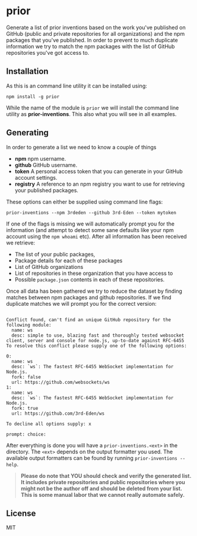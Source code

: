 # prior

Generate a list of prior inventions based on the work you've published on GitHub
(public and private repositories for all organizations) and the npm packages
that you've published. In order to prevent to much duplicate information we try
to match the npm packages with the list of GitHub repositories you've got access
to.

## Installation

As this is an command line utility it can be installed using:

```
npm install -g prior
```

While the name of the module is `prior` we will install the command line utility
as **prior-inventions**. This also what you will see in all examples.

## Generating

In order to generate a list we need to know a couple of things

- **npm** npm username.
- **github** GitHub username.
- **token** A personal access token that you can generate in your GitHub account
  settings.
- **registry** A reference to an npm registry you want to use for retrieving
  your published packages.

These options can either be supplied using command line flags:

```
prior-inventions --npm 3rdeden --github 3rd-Eden --token mytoken
```

If one of the flags is missing we will automatically prompt you for the
information (and attempt to detect some sane defaults like your npm account
using the `npm whoami` etc). After all information has been received we retrieve:

- The list of your public packages,
- Package details for each of these packages
- List of GitHub organizations
- List of repositories in these organization that you have access to
- Possible `package.json` contents in each of these repositories.

Once all data has been gathered we try to reduce the dataset by finding matches
between npm packages and github repositories. If we find duplicate matches we
will prompt you for the correct version:

```

Conflict found, can't find an unique GitHub repository for the following module:
  name: ws
  desc: simple to use, blazing fast and thoroughly tested websocket client, server and console for node.js, up-to-date against RFC-6455
To resolve this conflict please supply one of the following options:

0:
  name: ws
  desc: `ws`: The fastest RFC-6455 WebSocket implementation for Node.js.
  fork: false
  url: https://github.com/websockets/ws
1:
  name: ws
  desc: `ws`: The fastest RFC-6455 WebSocket implementation for Node.js.
  fork: true
  url: https://github.com/3rd-Eden/ws

To decline all options supply: x

prompt: choice:

```

After everything is done you will have a `prior-inventions.<ext>` in the
directory. The `<ext>` depends on the output formatter you used. The available
output formatters can be found by running `prior-inventions --help`.

> **Please do note that YOU should check and verify the generated list. It
> includes private repositories and public repositories where you might not be
> the author off and should be deleted from your list. This is some manual labor
> that we cannot really automate safely.**

## License

MIT
